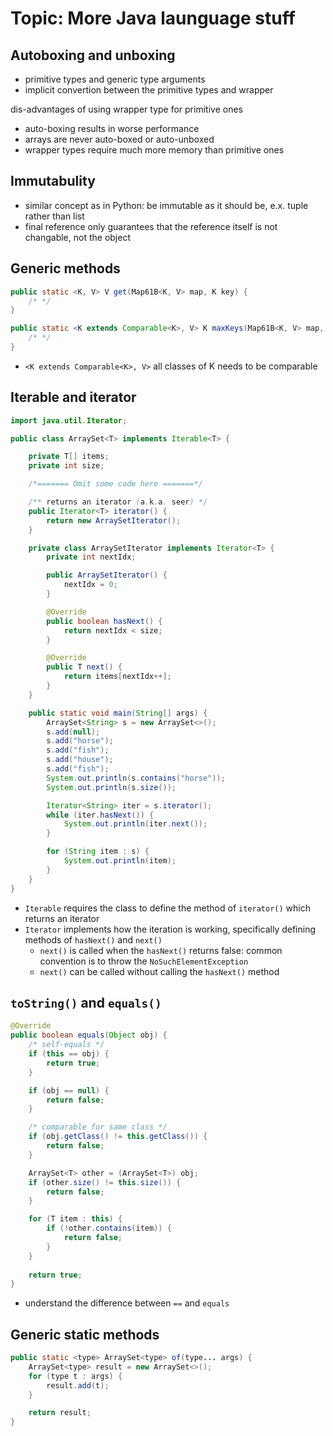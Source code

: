# Topic: More Java launguage stuff
## Autoboxing and unboxing
- primitive types and generic type arguments
- implicit convertion between the primitive types and wrapper

dis-advantages of using wrapper type for primitive ones
- auto-boxing results in worse performance
- arrays are never auto-boxed or auto-unboxed
- wrapper types require much more memory than primitive ones

## Immutabulity
- similar concept as in Python: be immutable as it should be, e.x. tuple rather than list
- final reference only guarantees that the reference itself is not changable, not the object


## Generic methods
```java
public static <K, V> V get(Map61B<K, V> map, K key) {
    /* */
}
```

```java
public static <K extends Comparable<K>, V> K maxKeys(Map61B<K, V> map, K key) {
    /* */
}
```
- `<K extends Comparable<K>, V>` all classes of K needs to be comparable

## Iterable and iterator
```java
import java.util.Iterator;

public class ArraySet<T> implements Iterable<T> {

    private T[] items;
    private int size;

    /*======= Omit some code here =======*/

    /** returns an iterator (a.k.a. seer) */
    public Iterator<T> iterator() {
        return new ArraySetIterator();
    }

    private class ArraySetIterator implements Iterator<T> {
        private int nextIdx;

        public ArraySetIterator() {
            nextIdx = 0;
        }

        @Override
        public boolean hasNext() {
            return nextIdx < size;
        }

        @Override
        public T next() {
            return items[nextIdx++];
        }
    }

    public static void main(String[] args) {
        ArraySet<String> s = new ArraySet<>();
        s.add(null);
        s.add("horse");
        s.add("fish");
        s.add("house");
        s.add("fish");
        System.out.println(s.contains("horse"));
        System.out.println(s.size());

        Iterator<String> iter = s.iterator();
        while (iter.hasNext()) {
            System.out.println(iter.next());
        }

        for (String item : s) {
            System.out.println(item);
        }
    }
}
```
- `Iterable` requires the class to define the method of `iterator()` which returns an iterator
- `Iterator` implements how the iteration is working, specifically defining methods of `hasNext()` and `next()`
  - `next()` is called when the `hasNext()` returns false: common convention is to throw the `NoSuchElementException`
  - `next()` can be called without calling the `hasNext()` method


## `toString()` and `equals()`
```java
@Override
public boolean equals(Object obj) {
    /* self-equals */
    if (this == obj) {
        return true;
    }

    if (obj == null) {
        return false;
    }

    /* comparable for same class */
    if (obj.getClass() != this.getClass()) {
        return false;
    }

    ArraySet<T> other = (ArraySet<T>) obj;
    if (other.size() != this.size()) {
        return false;
    }

    for (T item : this) {
        if (!other.contains(item)) {
            return false;
        }
    }
    
    return true;
}
```
- understand the difference between `==` and `equals`


## Generic static methods
```java
public static <type> ArraySet<type> of(type... args) {
    ArraySet<type> result = new ArraySet<>();
    for (type t : args) {
        result.add(t);
    }

    return result;
}
```